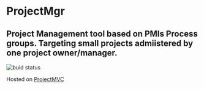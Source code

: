 # ProjectMgr
## Project Management tool based on PMIs Process groups. Targeting small projects admiistered by one project owner/manager.

![buid status](https://img.shields.io/github/workflow/status/tinasche/ProjectMgr/Build%20.NET%20application)

Hosted on [ProjectMVC](https://projectmgr-app.herokuapp.com/)
